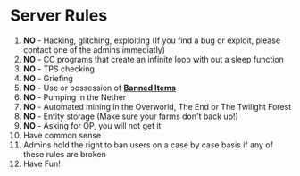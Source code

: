 <h1> Server Rules</h1>

<ol>

  <li> <b>NO</b> - Hacking, glitching, exploiting (If you find a bug or exploit, please contact one of the admins immediatly) </li>

  <li> <b>NO</b> - CC programs that create an infinite loop with out a sleep function </li>

  <li> <b>NO</b> - TPS checking </li>

  <li> <b>NO</b> - Griefing </li>

  <li> <b>NO</b> - Use or possession of <b><a href="http://goo.gl/GUoQOw">Banned Items</a></b> </li>

  <li> <b>NO</b> - Pumping in the Nether </li>

  <li> <b>NO</b> - Automated mining in the Overworld, The End or The Twilight Forest </li>

  <li> <b>NO</b> - Entity storage (Make sure your farms don't back up!) </li>

  <li> <b>NO</b> - Asking for OP, you will not get it </li>

  <li> Have common sense </li>

  <li> Admins hold the right to ban users on a case by case basis if any of these rules are broken </li>

  <li> Have Fun! </li>

</ol>
